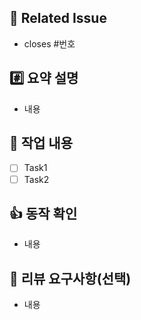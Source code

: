 ## 📌 Related Issue
<!-- 관련 이슈 번호를 작성해주세요 -->
- closes #번호

## #️⃣ 요약 설명
<!-- 작업에 대한 전체적인 개요를 간단하게 작성해주세요 -->
- 내용

## 📝 작업 내용
<!-- 작은 단위의 작업들에 대해 작성해주세요 -->
- [ ] Task1
- [ ] Task2

## 👍 동작 확인
<!-- 구현을 마치고 실제 테스트한 결과를 첨부해주세요 -->
- 내용

## 💬 리뷰 요구사항(선택)
<!-- 트러블 슈팅이나 논의하고 싶은 내용에 대해 작성해주세요 -->
- 내용